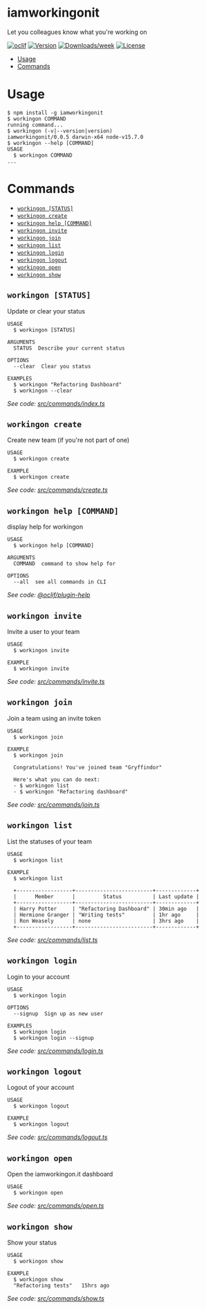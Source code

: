 iamworkingonit
==============

Let you colleagues know what you&#39;re working on

[![oclif](https://img.shields.io/badge/cli-oclif-brightgreen.svg)](https://oclif.io)
[![Version](https://img.shields.io/npm/v/iamworkingonit.svg)](https://npmjs.org/package/iamworkingonit)
[![Downloads/week](https://img.shields.io/npm/dw/iamworkingonit.svg)](https://npmjs.org/package/iamworkingonit)
[![License](https://img.shields.io/npm/l/iamworkingonit.svg)](https://github.com/olliswe/iamworkingonit-cli/blob/master/package.json)

<!-- toc -->
* [Usage](#usage)
* [Commands](#commands)
<!-- tocstop -->
# Usage
<!-- usage -->
```sh-session
$ npm install -g iamworkingonit
$ workingon COMMAND
running command...
$ workingon (-v|--version|version)
iamworkingonit/0.0.5 darwin-x64 node-v15.7.0
$ workingon --help [COMMAND]
USAGE
  $ workingon COMMAND
...
```
<!-- usagestop -->
# Commands
<!-- commands -->
* [`workingon [STATUS]`](#workingon-status)
* [`workingon create`](#workingon-create)
* [`workingon help [COMMAND]`](#workingon-help-command)
* [`workingon invite`](#workingon-invite)
* [`workingon join`](#workingon-join)
* [`workingon list`](#workingon-list)
* [`workingon login`](#workingon-login)
* [`workingon logout`](#workingon-logout)
* [`workingon open`](#workingon-open)
* [`workingon show`](#workingon-show)

## `workingon [STATUS]`

Update or clear your status

```
USAGE
  $ workingon [STATUS]

ARGUMENTS
  STATUS  Describe your current status

OPTIONS
  --clear  Clear you status

EXAMPLES
  $ workingon "Refactoring Dashboard"
  $ workingon --clear
```

_See code: [src/commands/index.ts](https://github.com/olliswe/iamworkingonit-cli/blob/v0.0.5/src/commands/index.ts)_

## `workingon create`

Create new team (if you're not part of one)

```
USAGE
  $ workingon create

EXAMPLE
  $ workingon create
```

_See code: [src/commands/create.ts](https://github.com/olliswe/iamworkingonit-cli/blob/v0.0.5/src/commands/create.ts)_

## `workingon help [COMMAND]`

display help for workingon

```
USAGE
  $ workingon help [COMMAND]

ARGUMENTS
  COMMAND  command to show help for

OPTIONS
  --all  see all commands in CLI
```

_See code: [@oclif/plugin-help](https://github.com/oclif/plugin-help/blob/v3.2.1/src/commands/help.ts)_

## `workingon invite`

Invite a user to your team

```
USAGE
  $ workingon invite

EXAMPLE
  $ workingon invite
```

_See code: [src/commands/invite.ts](https://github.com/olliswe/iamworkingonit-cli/blob/v0.0.5/src/commands/invite.ts)_

## `workingon join`

Join a team using an invite token

```
USAGE
  $ workingon join

EXAMPLE
  $ workingon join

  Congratulations! You've joined team "Gryffindor"

  Here's what you can do next:
  - $ workingon list
  - $ workingon "Refactoring dashboard"
```

_See code: [src/commands/join.ts](https://github.com/olliswe/iamworkingonit-cli/blob/v0.0.5/src/commands/join.ts)_

## `workingon list`

List the statuses of your team

```
USAGE
  $ workingon list

EXAMPLE
  $ workingon list

  +------------------+-------------------------+-------------+
  |      Member      |         Status          | Last update |
  +------------------+-------------------------+-------------+
  | Harry Potter     | "Refactoring Dashboard" | 30min ago   |
  | Hermione Granger | "Writing tests"         | 1hr ago     |
  | Ron Weasely      | none                    | 3hrs ago    |
  +------------------+-------------------------+-------------+
```

_See code: [src/commands/list.ts](https://github.com/olliswe/iamworkingonit-cli/blob/v0.0.5/src/commands/list.ts)_

## `workingon login`

Login to your account

```
USAGE
  $ workingon login

OPTIONS
  --signup  Sign up as new user

EXAMPLES
  $ workingon login
  $ workingon login --signup
```

_See code: [src/commands/login.ts](https://github.com/olliswe/iamworkingonit-cli/blob/v0.0.5/src/commands/login.ts)_

## `workingon logout`

Logout of your account

```
USAGE
  $ workingon logout

EXAMPLE
  $ workingon logout
```

_See code: [src/commands/logout.ts](https://github.com/olliswe/iamworkingonit-cli/blob/v0.0.5/src/commands/logout.ts)_

## `workingon open`

Open the iamworkingon.it dashboard

```
USAGE
  $ workingon open
```

_See code: [src/commands/open.ts](https://github.com/olliswe/iamworkingonit-cli/blob/v0.0.5/src/commands/open.ts)_

## `workingon show`

Show your status

```
USAGE
  $ workingon show

EXAMPLE
  $ workingon show
  "Refactoring tests"   15hrs ago
```

_See code: [src/commands/show.ts](https://github.com/olliswe/iamworkingonit-cli/blob/v0.0.5/src/commands/show.ts)_
<!-- commandsstop -->
